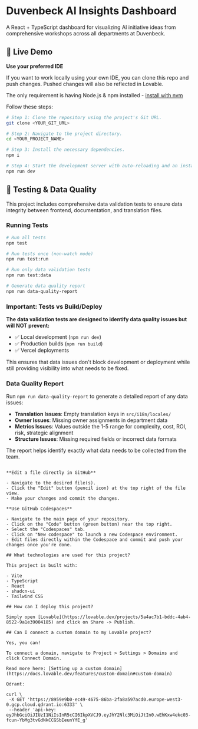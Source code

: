 # Duvenbeck AI Insights Dashboard

A React + TypeScript dashboard for visualizing AI initiative ideas from comprehensive workshops across all departments at Duvenbeck.

## 🚀 Live Demo

**Use your preferred IDE**

If you want to work locally using your own IDE, you can clone this repo and push changes. Pushed changes will also be reflected in Lovable.

The only requirement is having Node.js & npm installed - [install with nvm](https://github.com/nvm-sh/nvm#installing-and-updating)

Follow these steps:

```sh
# Step 1: Clone the repository using the project's Git URL.
git clone <YOUR_GIT_URL>

# Step 2: Navigate to the project directory.
cd <YOUR_PROJECT_NAME>

# Step 3: Install the necessary dependencies.
npm i

# Step 4: Start the development server with auto-reloading and an instant preview.
npm run dev
```

## 🧪 Testing & Data Quality

This project includes comprehensive data validation tests to ensure data integrity between frontend, documentation, and translation files.

### Running Tests

```bash
# Run all tests
npm test

# Run tests once (non-watch mode)
npm run test:run

# Run only data validation tests
npm run test:data

# Generate data quality report
npm run data-quality-report
```

### Important: Tests vs Build/Deploy

**The data validation tests are designed to identify data quality issues but will NOT prevent:**

- ✅ Local development (`npm run dev`)
- ✅ Production builds (`npm run build`)
- ✅ Vercel deployments

This ensures that data issues don't block development or deployment while still providing visibility into what needs to be fixed.

### Data Quality Report

Run `npm run data-quality-report` to generate a detailed report of any data issues:

- **Translation Issues**: Empty translation keys in `src/i18n/locales/`
- **Owner Issues**: Missing owner assignments in department data
- **Metrics Issues**: Values outside the 1-5 range for complexity, cost, ROI, risk, strategic alignment
- **Structure Issues**: Missing required fields or incorrect data formats

The report helps identify exactly what data needs to be collected from the team.

```

**Edit a file directly in GitHub**

- Navigate to the desired file(s).
- Click the "Edit" button (pencil icon) at the top right of the file view.
- Make your changes and commit the changes.

**Use GitHub Codespaces**

- Navigate to the main page of your repository.
- Click on the "Code" button (green button) near the top right.
- Select the "Codespaces" tab.
- Click on "New codespace" to launch a new Codespace environment.
- Edit files directly within the Codespace and commit and push your changes once you're done.

## What technologies are used for this project?

This project is built with:

- Vite
- TypeScript
- React
- shadcn-ui
- Tailwind CSS

## How can I deploy this project?

Simply open [Lovable](https://lovable.dev/projects/5a4ac7b1-bddc-4ab4-8522-9a1e39004185) and click on Share -> Publish.

## Can I connect a custom domain to my Lovable project?

Yes, you can!

To connect a domain, navigate to Project > Settings > Domains and click Connect Domain.

Read more here: [Setting up a custom domain](https://docs.lovable.dev/features/custom-domain#custom-domain)

Qdrant:

curl \
 -X GET 'https://8959e9b0-ec49-4675-86ba-2fa8a597acd0.europe-west3-0.gcp.cloud.qdrant.io:6333' \
 --header 'api-key: eyJhbGciOiJIUzI1NiIsInR5cCI6IkpXVCJ9.eyJhY2Nlc3MiOiJtIn0.wEhKxw4ekc03-fcun-YbMg3tvGdNkCCGSbIeunYfE_g'
```
